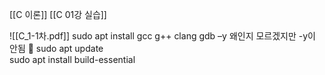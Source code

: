 
[[C 이론]]
[[C 01강 실습]]

![[C_1-1차.pdf]]
sudo apt install gcc g++ clang gdb –y
왜인지 모르겠지만 -y이 안됨
🤖
sudo apt update  
sudo apt install build-essential